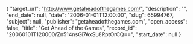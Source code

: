 {
  "target_url": "http://www.getaheadofthegames.com/", 
  "description": "", 
  "end_date": null, 
  "date": "2006-01-01T12:00:00", 
  "slug": 65994767, 
  "subject": null, 
  "publisher": "getaheadofthegames.com", 
  "open_access": false, 
  "title": "Get Ahead of the Games", 
  "record_id": "20060101T120000/Zn514nsGi7AxSL8RptOrCQ==", 
  "start_date": null
}

